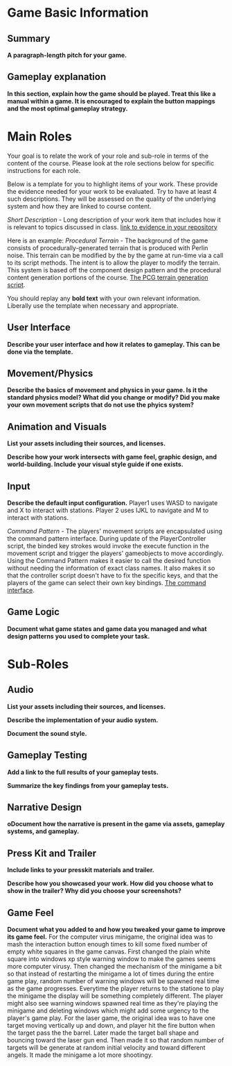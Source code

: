 # Game Basic Information #

## Summary ##

**A paragraph-length pitch for your game.**

## Gameplay explanation ##

**In this section, explain how the game should be played. Treat this like a manual within a game. It is encouraged to explain the button mappings and the most optimal gameplay strategy.**




# Main Roles #

Your goal is to relate the work of your role and sub-role in terms of the content of the course. Please look at the role sections below for specific instructions for each role.

Below is a template for you to highlight items of your work. These provide the evidence needed for your work to be evaluated. Try to have at least 4 such descriptions. They will be assessed on the quality of the underlying system and how they are linked to course content.

*Short Description* - Long description of your work item that includes how it is relevant to topics discussed in class. [link to evidence in your repository](https://github.com/dr-jam/ECS189L/edit/project-description/ProjectDocumentTemplate.md)

Here is an example:
*Procedural Terrain* - The background of the game consists of procedurally-generated terrain that is produced with Perlin noise. This terrain can be modified by the by the game at run-time via a call to its script methods. The intent is to allow the player to modify the terrain. This system is based off the component design pattern and the procedural content generation portions of the course. [The PCG terrain generation script](https://github.com/dr-jam/CameraControlExercise/blob/513b927e87fc686fe627bf7d4ff6ff841cf34e9f/Obscura/Assets/Scripts/TerrainGenerator.cs#L6).

You should replay any **bold text** with your own relevant information. Liberally use the template when necessary and appropriate.

## User Interface

**Describe your user interface and how it relates to gameplay. This can be done via the template.**

## Movement/Physics

**Describe the basics of movement and physics in your game. Is it the standard physics model? What did you change or modify? Did you make your own movement scripts that do not use the phyics system?**

## Animation and Visuals

**List your assets including their sources, and licenses.**

**Describe how your work intersects with game feel, graphic design, and world-building. Include your visual style guide if one exists.**

## Input

**Describe the default input configuration.**
Player1 uses  WASD to navigate and X to interact with stations. Player 2 uses IJKL to navigate and M to interact with stations.

*Command Pattern* - The players' movement scripts are encapsulated using the command pattern interface. During update of the PlayerController script, the binded key strokes would invoke the execute function in the movement script and trigger the players' gameobjects to move accordingly. Using the Command Pattern makes it easier to call the desired function without needing the information of exact class names. It also makes it so that the controller script doesn't have to fix the specific keys, and that the players of the game can select their own key bindings. [The command interface](https://github.com/glaive345/162FinalProject/blob/master/Deep%20Space%20Delivery/Assets/Scripts/Movement/IPlayerCommand.cs).



## Game Logic

**Document what game states and game data you managed and what design patterns you used to complete your task.**

# Sub-Roles

## Audio

**List your assets including their sources, and licenses.**

**Describe the implementation of your audio system.**

**Document the sound style.**

## Gameplay Testing

**Add a link to the full results of your gameplay tests.**

**Summarize the key findings from your gameplay tests.**

## Narrative Design

**oDocument how the narrative is present in the game via assets, gameplay systems, and gameplay.**

## Press Kit and Trailer

**Include links to your presskit materials and trailer.**

**Describe how you showcased your work. How did you choose what to show in the trailer? Why did you choose your screenshots?**



## Game Feel

**Document what you added to and how you tweaked your game to improve its game feel.**
For the computer virus minigame, the original idea was to mash the interaction button enough times to kill some fixed number of empty white squares in the game canvas. First changed the plain white square into windows xp style warning window to make the games seems more computer virusy. Then changed the mechanism of the minigame a bit so that instead of restarting the minigame a lot of times during the entire game play, random number of warning windows will be spawned real time as the game progresses. Everytime the player returns to the statione to play the minigame the display will be something completely different. The player might also see warning windows spawned real time as they're playing the minigame and deleting windows which might add some urgency to the player's game play.
For the laser game, the original idea was to have one target moving vertically up and down, and player hit the fire button when the target pass the the barrel. Later made the target ball shape and bouncing toward the laser gun end. Then made it so that random number of targets will be generate at random initial velocity and toward different angels. It made the minigame a lot more shootingy.
